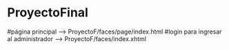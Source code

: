 # ProyectoFinal

#página principal --> ProyectoF/faces/page/index.html
#login para ingresar al administrador --> ProyectoF/faces/index.xhtml